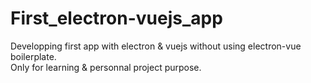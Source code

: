 # First_electron-vuejs_app
Developping first app with electron &amp; vuejs without using electron-vue boilerplate.<br />
Only for learning & personnal project purpose.
